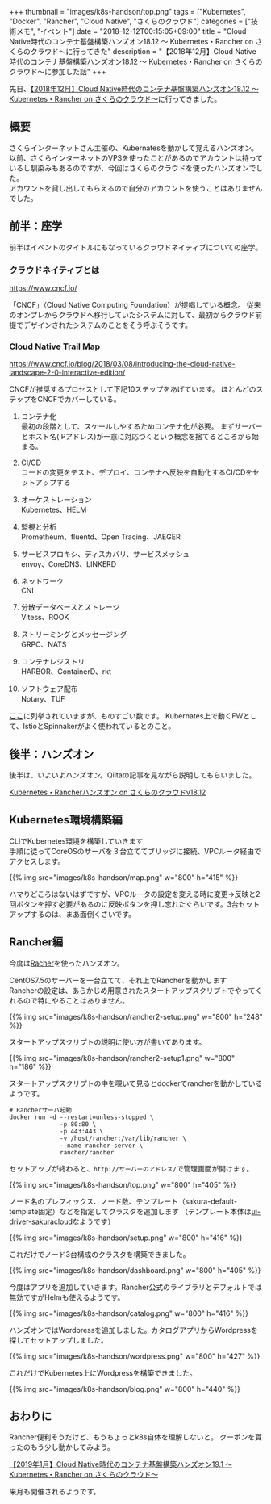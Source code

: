 +++
thumbnail = "images/k8s-handson/top.png"
tags = ["Kubernetes", "Docker", "Rancher", "Cloud Native", "さくらのクラウド"]
categories = ["技術メモ", "イベント"]
date = "2018-12-12T00:15:05+09:00"
title = "Cloud Native時代のコンテナ基盤構築ハンズオン18.12 ～ Kubernetes・Rancher on さくらのクラウド～に行ってきた"
description = "【2018年12月】Cloud Native時代のコンテナ基盤構築ハンズオン18.12 ～ Kubernetes・Rancher on さくらのクラウド～に参加した話"
+++

先日、[【2018年12月】Cloud Native時代のコンテナ基盤構築ハンズオン18.12 ～ Kubernetes・Rancher on さくらのクラウド～](https://sakura-kanto.doorkeeper.jp/events/82838)に行ってきました。

## 概要

さくらインターネットさん主催の、Kubernatesを動かして覚えるハンズオン。  
以前、さくらインターネットのVPSを使ったことがあるのでアカウントは持っているし馴染みもあるのですが、今回はさくらのクラウドを使ったハンズオンでした。  
アカウントを貸し出してもらえるので自分のアカウントを使うことはありませんでした。

## 前半：座学

前半はイベントのタイトルにもなっているクラウドネイティブについての座学。

### クラウドネイティブとは

https://www.cncf.io/

「CNCF」（Cloud Native Computing Foundation）が提唱している概念。
従来のオンプレからクラウドへ移行していたシステムに対して、最初からクラウド前提でデザインされたシステムのことをそう呼ぶそうです。

### Cloud Native Trail Map
https://www.cncf.io/blog/2018/03/08/introducing-the-cloud-native-landscape-2-0-interactive-edition/

CNCFが推奨するプロセスとして下記10ステップをあげています。
ほとんどのステップをCNCFでカバーしている。

1. コンテナ化  
最初の段階として、スケールしやするためコンテナ化が必要。
まずサーバーとホスト名(IPアドレス)が一意に対応づくという概念を捨てるところから始まる。

2. CI/CD  
コードの変更をテスト、デプロイ、コンテナへ反映を自動化するCI/CDをセットアップする

3. オーケストレーション  
Kubernetes、HELM

4. 監視と分析  
Prometheum、fluentd、Open Tracing、JAEGER

5. サービスプロキシ、ディスカバリ、サービスメッシュ  
envoy、CoreDNS、LINKERD

6. ネットワーク  
CNI

7. 分散データベースとストレージ  
Vitess、ROOK

8. ストリーミングとメッセージング  
GRPC、NATS

9. コンテナレジストリ  
HARBOR、ContainerD、rkt

10. ソフトウェア配布  
Notary、TUF

[ここ](https://landscape.cncf.io/)に列挙されていますが、ものすごい数です。
Kubernates上で動くFWとして、IstioとSpinnakerがよく使われているとのこと。




## 後半：ハンズオン

後半は、いよいよハンズオン。Qiitaの記事を見ながら説明してもらいました。

[Kubernetes・Rancherハンズオン on さくらのクラウドv18.12](https://qiita.com/zembutsu/items/41837d953a518c0b7f9e)

## Kubernetes環境構築編

CLIでKubernetes環境を構築していきます  
手順に従ってCoreOSのサーバを３台立ててブリッジに接続、VPCルータ経由でアクセスします。

{{% img src="images/k8s-handson/map.png" w="800" h="415" %}}

ハマりどころはないはずですが、VPCルータの設定を変える時に変更→反映と2回ボタンを押す必要があるのに反映ボタンを押し忘れたぐらいです。3台セットアップするのは、まあ面倒くさいです。

## Rancher編

今度は[Racher](https://www.rancher.co.jp/)を使ったハンズオン。

CentOS7.5のサーバーを一台立てて、それ上でRancherを動かします  
Rancherの設定は、あらかじめ用意されたスタートアップスクリプトでやってくれるので特にやることはありません。

{{% img src="images/k8s-handson/rancher2-setup.png" w="800" h="248" %}}

スタートアップスクリプトの説明に使い方が書いてあります。

{{% img src="images/k8s-handson/rancher2-setup1.png" w="800" h="186" %}}

スタートアップスクリプトの中を覗いて見るとdockerでrancherを動かしているようです。


```
# Rancherサーバ起動
docker run -d --restart=unless-stopped \
              -p 80:80 \
              -p 443:443 \
              -v /host/rancher:/var/lib/rancher \
              --name rancher-server \
              rancher/rancher
```

セットアップが終わると、`http://サーバーのアドレス/`で管理画面が開けます。

{{% img src="images/k8s-handson/top.png" w="800" h="405" %}}

ノード名のプレフィックス、ノード数、テンプレート（sakura-default-template固定）などを指定してクラスタを追加します
（テンプレート本体は[ui-driver-sakuracloud](https://sacloud.github.io/ui-driver-sakuracloud/)なようです）

{{% img src="images/k8s-handson/setup.png" w="800" h="416" %}}

これだけでノード3台構成のクラスタを構築できました。

{{% img src="images/k8s-handson/dashboard.png" w="800" h="405" %}}

今度はアプリを追加していきます。Rancher公式のライブラリとデフォルトでは無効ですがHelmも使えるようです。

{{% img src="images/k8s-handson/catalog.png" w="800" h="416" %}}

ハンズオンではWordpressを追加しました。カタログアプリからWordpressを探してセットアップしました。

{{% img src="images/k8s-handson/wordpress.png" w="800" h="427" %}}

これだけでKubernetes上にWordpressを構築できました。

{{% img src="images/k8s-handson/blog.png" w="800" h="440" %}}


## おわりに

Rancher便利そうだけど、もうちょっとk8s自体を理解しないと。
クーポンを貰ったのもう少し動かしてみよう。

[【2019年1月】Cloud Native時代のコンテナ基盤構築ハンズオン19.1 ～ Kubernetes・Rancher on さくらのクラウド～](https://sakura-kanto.doorkeeper.jp/events/82839)

来月も開催されるようです。